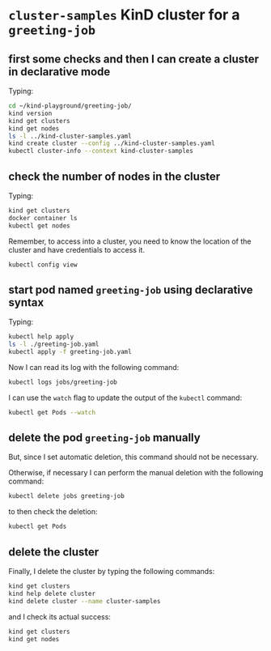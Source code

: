 # `cluster-samples` KinD cluster for a `greeting-job`

## first some checks and then I can create a cluster in declarative mode

Typing:

```bash
cd ~/kind-playground/greeting-job/
kind version
kind get clusters
kind get nodes
ls -l ../kind-cluster-samples.yaml
kind create cluster --config ../kind-cluster-samples.yaml
kubectl cluster-info --context kind-cluster-samples
```

## check the number of nodes in the cluster

Typing:

```bash
kind get clusters
docker container ls
kubectl get nodes
```

Remember, to access into a cluster, you need to know the location of the cluster and have credentials to access it.

```bash
kubectl config view
```

## start pod named `greeting-job` using declarative syntax

Typing:

```bash
kubectl help apply
ls -l ./greeting-job.yaml
kubectl apply -f greeting-job.yaml
```

Now I can read its log with the following command:

```bash
kubectl logs jobs/greeting-job
```

I can use the `watch` flag to update the output of the `kubectl` command:

```bash
kubectl get Pods --watch
```

## delete the pod `greeting-job` manually

But, since I set automatic deletion, this command should not be necessary.

Otherwise, if necessary I can perform the manual deletion with the following command:

```bash
kubectl delete jobs greeting-job
```

to then check the deletion:

```bash
kubectl get Pods
```

## delete the cluster

Finally, I delete the cluster by typing the following commands:

```bash
kind get clusters
kind help delete cluster
kind delete cluster --name cluster-samples
```

and I check its actual success:

```bash
kind get clusters
kind get nodes
```
